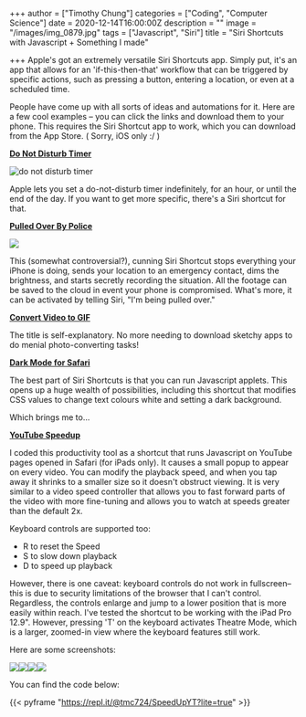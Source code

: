 +++
author = ["Timothy Chung"]
categories = ["Coding", "Computer Science"]
date = 2020-12-14T16:00:00Z
description = ""
image = "/images/img_0879.jpg"
tags = ["Javascript", "Siri"]
title = "Siri Shortcuts with Javascript + Something I made"

+++
Apple's got an extremely versatile Siri Shortcuts app. Simply put, it's an app that allows for an 'if-this-then-that' workflow that can be triggered by specific actions, such as pressing a button, entering a location, or even at a scheduled time.

People have come up with all sorts of ideas and automations for it. Here are a few cool examples – you can click the links and download them to your phone. This requires the Siri Shortcut app to work, which you can download from the App Store. (  Sorry, iOS only :/  )

[**Do Not Disturb Timer**](https://www.icloud.com/shortcuts/26027ef303a149cda809d84cc06d827b)

![do not disturb timer](https://images.idgesg.net/images/article/2019/01/do-not-disturb-timer-100786104-large.jpg)

Apple lets you set a do-not-disturb timer indefinitely, for an hour, or until the end of the day. If you want to get more specific, there's a Siri shortcut for that.

[**Pulled Over By Police**](https://www.icloud.com/shortcuts/84ad422bdfaa45a695422cf6aab41b7f)

![](/images/pobypolice-screensh.jpg)

This (somewhat controversial?), cunning Siri Shortcut stops everything your iPhone is doing, sends your location to an emergency contact, dims the brightness, and starts secretly recording the situation. All the footage can be saved to the cloud in event your phone is compromised. What's more, it can be activated by telling Siri, "I'm being pulled over."

[**Convert Video to GIF**](https://www.icloud.com/shortcuts/6a57e886b6524bf1ad9b7f9f2744145d)

The title is self-explanatory. No more needing to download sketchy apps to do menial photo-converting tasks!

[**Dark Mode for Safari**](https://www.icloud.com/shortcuts/dc2d555f87764d79a87f34667cb6a2c5)

The best part of Siri Shortcuts is that you can run Javascript applets. This opens up a huge wealth of possibilities, including this shortcut that modifies CSS values to change text colours white and setting a dark background.

Which brings me to...

[**YouTube Speedup**](https://www.icloud.com/shortcuts/63a69cd502e14b42a924a08b99c75464)

I coded this productivity tool as a shortcut that runs Javascript on YouTube pages opened in Safari (for iPads only). It causes a small popup to appear on every video. You can modify the playback speed, and when you tap away it shrinks to a smaller size so it doesn't obstruct viewing. It is very similar to a video speed controller that allows you to fast forward parts of the video with more fine-tuning and allows you to watch at speeds greater than the default 2x.

Keyboard controls are supported too:

* R to reset the Speed
* S to slow down playback
* D to speed up playback

However, there is one caveat: keyboard controls do not work in fullscreen– this is due to security limitations of the browser that I can't control. Regardless, the controls enlarge and jump to a lower position that is more easily within reach. I've tested the shortcut to be working with the iPad Pro 12.9". However, pressing 'T' on the keyboard activates Theatre Mode, which is a larger, zoomed-in view where the keyboard features still work.

Here are some screenshots:

![](/images/img_0872.jpg)![](/images/img_0877.jpg)![](/images/img_0878.jpg)![](/images/img_0875.jpg)

You can find the code below:

{{< pyframe "https://repl.it/@tmc724/SpeedUpYT?lite=true" >}}